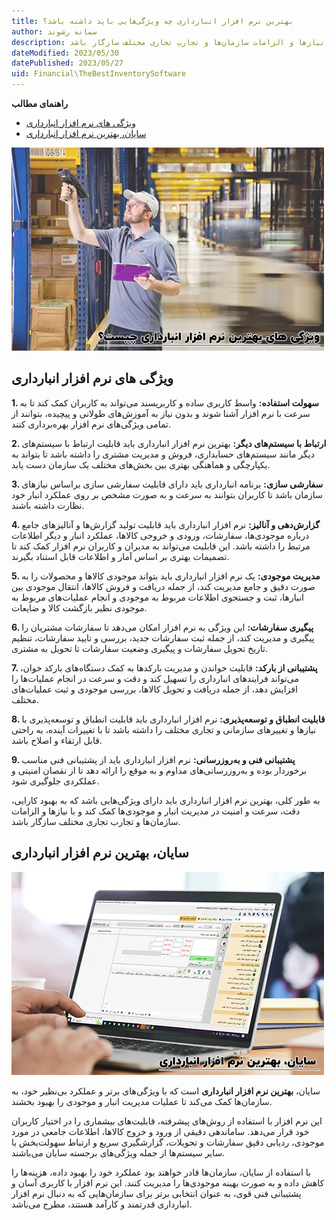 ```yaml
---
title: بهترین نرم افزار انبارداری چه ویژگی‌هایی باید داشته باشد؟
author: سمانه رشوند
description: به طور کلی، بهترین نرم افزار انبارداری باید دارای ویژگی‌هایی باشد که به بهبود کارایی، دقت، سرعت و امنیت در مدیریت انبار و موجودی‌ها کمک کند و با نیازها و الزامات سازمان‌ها و تجارب تجاری مختلف سازگار باشد
dateModified: 2023/05/30
datePublished: 2023/05/27
uid: Financial\TheBestInventorySoftware
---
```


**راهنمای مطالب**
- [ویژگی های نرم افزار انبارداری](#ویژگی-های-نرم-افزار-انبارداری)
- [سایان، بهترین نرم افزار انبارداری](#سایان،-بهترین-نرم-افزار-انبارداری)

![بهترین نرم افزار انبارداری](./Images/TheBestInventorySoftware-02.webp)


## ویژگی های نرم افزار انبارداری

**1. سهولت استفاده:** واسط کاربری ساده و کاربرپسند می‌تواند به کاربران کمک کند تا به سرعت با نرم افزار آشنا شوند و بدون نیاز به آموزش‌های طولانی و پیچیده، بتوانند از تمامی ویژگی‌های نرم افزار بهره‌برداری کنند.

**2. ارتباط با سیستم‌های دیگر:** بهترین نرم افزار انبارداری باید قابلیت ارتباط با سیستم‌های دیگر مانند سیستم‌های حسابداری، فروش و مدیریت مشتری را داشته باشد تا بتواند به یکپارچگی و هماهنگی بهتری بین بخش‌های مختلف یک سازمان دست یابد.

**3. سفارشی سازی:** برنامه انبارداری باید دارای قابلیت سفارشی سازی براساس نیازهای سازمان باشد تا کاربران بتوانند به سرعت و به صورت مشخص بر روی عملکرد انبار خود نظارت داشته باشند. 

**4. گزارش‌دهی و آنالیز:** نرم افزار انبارداری باید قابلیت تولید گزارش‌ها و آنالیزهای جامع درباره موجودی‌ها، سفارشات، ورودی و خروجی کالاها، عملکرد انبار و دیگر اطلاعات مرتبط را داشته باشد. این قابلیت می‌تواند به مدیران و کاربران نرم افزار کمک کند تا تصمیمات بهتری بر اساس آمار و اطلاعات قابل استناد بگیرند.

**5. مدیریت موجودی:** یک نرم افزار انبارداری باید بتواند موجودی کالاها و محصولات را به صورت دقیق و جامع مدیریت کند، از جمله دریافت و فروش کالاها، انتقال موجودی بین انبارها، ثبت و جستجوی اطلاعات مربوط به موجودی و انجام عملیات‌های مربوط به موجودی نظیر بازگشت کالا و ضایعات.

**6. پیگیری سفارشات:** این ویژگی به نرم افزار امکان می‌دهد تا سفارشات مشتریان را پیگیری و مدیریت کند، از جمله ثبت سفارشات جدید، بررسی و تایید سفارشات، تنظیم تاریخ تحویل سفارشات و پیگیری وضعیت سفارشات تا تحویل به مشتری.

**7. پشتیبانی از بارکد:** قابلیت خواندن و مدیریت بارکدها به کمک دستگاه‌های بارکد خوان، می‌تواند فرایندهای انبارداری را تسهیل کند و دقت و سرعت در انجام عملیات‌ها را افزایش دهد، از جمله دریافت و تحویل کالاها، بررسی موجودی و ثبت عملیات‌های مختلف.

**8. قابلیت انطباق و توسعه‌پذیری:** نرم افزار انبارداری باید قابلیت انطباق و توسعه‌پذیری با نیازها و تغییر‌های سازمانی و تجاری مختلف را داشته باشد تا با تغییرات آینده، به راحتی قابل ارتقاء و اصلاح باشد.

**9. پشتیبانی فنی و به‌روزرسانی:** نرم افزار انبارداری باید از پشتیبانی فنی مناسب برخوردار بوده و به‌روزرسانی‌های مداوم و به موقع را ارائه دهد تا از نقصان امنیتی و عملکردی جلوگیری شود.

به طور کلی، بهترین نرم افزار انبارداری باید دارای ویژگی‌هایی باشد که به بهبود کارایی، دقت، سرعت و امنیت در مدیریت انبار و موجودی‌ها کمک کند و با نیازها و الزامات سازمان‌ها و تجارب تجاری مختلف سازگار باشد.

## سایان، بهترین نرم افزار انبارداری

![سایان، بهترین نرم افزار انبارداری](./Images/TheBestInventorySoftware-01.webp)

سایان، **بهترین نرم افزار انبارداری** است که با ویژگی‌های برتر و عملکرد بی‌نظیر خود، به سازمان‌ها کمک می‌کند تا عملیات مدیریت انبار و موجودی را بهبود بخشند.

این نرم افزار با استفاده از روش‌های پیشرفته، قابلیت‌های بیشماری را در اختیار کاربران خود قرار می‌دهد. ساماندهی دقیقی از ورود و خروج کالاها، اطلاعات جامعی در مورد موجودی، ردیابی دقیق سفارشات و تحویلات، گزارشگیری سریع و ارتباط سهولت‌بخش با سایر سیستم‌ها از جمله ویژگی‌های برجسته سایان می‌باشند.

با استفاده از سایان، سازمان‌ها قادر خواهند بود عملکرد خود را بهبود داده، هزینه‌ها را کاهش داده و به صورت بهینه موجودی‌ها را مدیریت کنند. این نرم افزار با کاربری آسان و پشتیبانی فنی قوی، به عنوان انتخابی برتر برای سازمان‌هایی که به دنبال نرم افزار انبارداری قدرتمند و کارآمد هستند، مطرح می‌باشد.

[ویژگی های نرم افزار انبارداری]: #ویژگی-های-نرم-افزار-انبارداری
[سایان، بهترین نرم افزار انبارداری]: #سایان،-بهترین-نرم-افزار-انبارداری